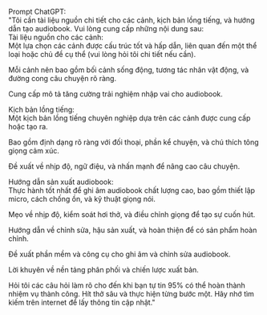 Prompt ChatGPT:  
"Tôi cần tài liệu nguồn chi tiết cho các cảnh, kịch bản lồng tiếng, và hướng dẫn tạo audiobook. Vui lòng cung cấp những nội dung sau:  
Tài liệu nguồn cho các cảnh:  
Một lựa chọn các cảnh được cấu trúc tốt và hấp dẫn, liên quan đến một thể loại hoặc chủ đề cụ thể (vui lòng hỏi tôi chi tiết nếu cần).  

Mỗi cảnh nên bao gồm bối cảnh sống động, tương tác nhân vật động, và đường cong câu chuyện rõ ràng.  

Cung cấp mô tả tăng cường trải nghiệm nhập vai cho audiobook.

Kịch bản lồng tiếng:  
Một kịch bản lồng tiếng chuyên nghiệp dựa trên các cảnh được cung cấp hoặc tạo ra.  

Bao gồm định dạng rõ ràng với đối thoại, phần kể chuyện, và chú thích tông giọng cảm xúc.  

Đề xuất về nhịp độ, ngữ điệu, và nhấn mạnh để nâng cao câu chuyện.

Hướng dẫn sản xuất audiobook:  
Thực hành tốt nhất để ghi âm audiobook chất lượng cao, bao gồm thiết lập micro, cách chống ồn, và kỹ thuật giọng nói.  

Mẹo về nhịp độ, kiểm soát hơi thở, và điều chỉnh giọng để tạo sự cuốn hút.  

Hướng dẫn về chỉnh sửa, hậu sản xuất, và hoàn thiện để có sản phẩm hoàn chỉnh.  

Đề xuất phần mềm và công cụ cho ghi âm và chỉnh sửa audiobook.  

Lời khuyên về nền tảng phân phối và chiến lược xuất bản.

Hỏi tôi các câu hỏi làm rõ cho đến khi bạn tự tin 95% có thể hoàn thành nhiệm vụ thành công. Hít thở sâu và thực hiện từng bước một. Hãy nhớ tìm kiếm trên internet để lấy thông tin cập nhật."

